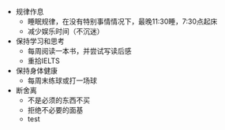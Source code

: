 * 规律作息
  * 睡眠规律，在没有特别事情情况下，最晚11:30睡，7:30点起床
  * 减少娱乐时间（不沉迷）
* 保持学习和思考
  * 每周阅读一本书，并尝试写读后感
  * 重拾IELTS
* 保持身体健康
  * 每周末练球或打一场球
* 断舍离
  * 不是必须的东西不买
  * 拒绝不必要的面基
  * test

